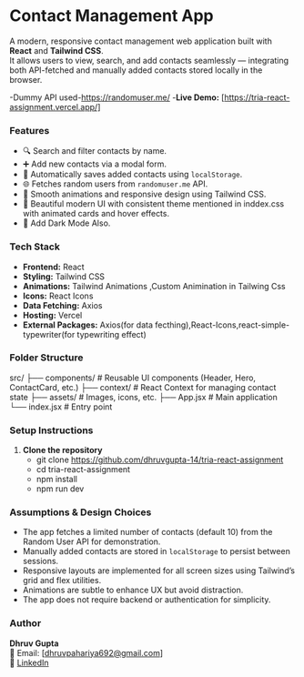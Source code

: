 #  Contact Management App

A modern, responsive contact management web application built with **React** and **Tailwind CSS**.  
It allows users to view, search, and add contacts seamlessly — integrating both API-fetched and manually added contacts stored locally in the browser.

-Dummy API used-https://randomuser.me/
-**Live Demo:** [https://tria-react-assignment.vercel.app/]

### Features
- 🔍 Search and filter contacts by name.
- ➕ Add new contacts via a modal form.
- 💾 Automatically saves added contacts using `localStorage`.
- 🌐 Fetches random users from `randomuser.me` API.
- 💫 Smooth animations and responsive design using Tailwind CSS.
- 🌙 Beautiful modern UI with consistent theme mentioned in inddex.css with animated cards and hover effects.
- 🌙 Add Dark Mode Also.

### Tech Stack
- **Frontend:** React 
- **Styling:** Tailwind CSS
- **Animations:** Tailwind Animations ,Custom Animination in Tailwing Css
- **Icons:** React Icons
- **Data Fetching:** Axios
- **Hosting:** Vercel
- **External Packages:** Axios(for data fecthing),React-Icons,react-simple-typewriter(for typewriting effect)
### Folder Structure
src/
 ├── components/        # Reusable UI components (Header, Hero, ContactCard, etc.)
 ├── context/           # React Context for managing contact state
 ├── assets/            # Images, icons, etc.
 ├── App.jsx            # Main application
 └── index.jsx          # Entry point


### Setup Instructions

1. **Clone the repository**
   - git clone https://github.com/dhruvgupta-14/tria-react-assignment
   - cd tria-react-assignment
   - npm install
   - npm run dev

### Assumptions & Design Choices
- The app fetches a limited number of contacts (default 10) from the Random User API for demonstration.
- Manually added contacts are stored in `localStorage` to persist between sessions.
- Responsive layouts are implemented for all screen sizes using Tailwind’s grid and flex utilities.
- Animations are subtle to enhance UX but avoid distraction.
- The app does not require backend or authentication for simplicity.

### Author
**Dhruv Gupta**  
📧 Email: [dhruvpahariya692@gmail.com]  
🔗 [LinkedIn](https://www.linkedin.com/in/dhruv-gupta-9285692a2/)



